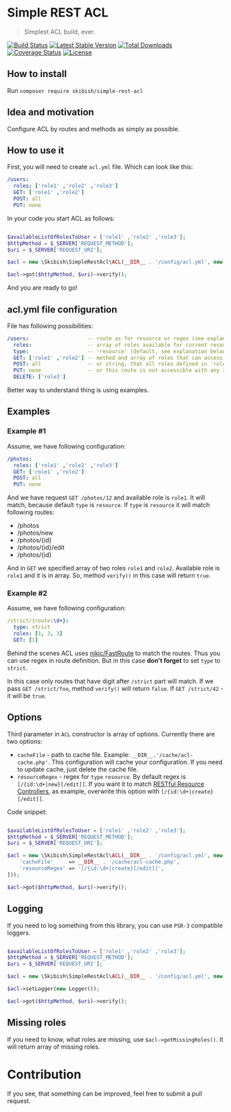 # Simple REST ACL
> Simplest ACL build, ever.

[![Build Status](https://travis-ci.org/skibish/simple-rest-acl.svg)](https://travis-ci.org/skibish/simple-rest-acl)
[![Latest Stable Version](https://poser.pugx.org/skibish/simple-rest-acl/v/stable.svg)](https://packagist.org/packages/skibish/simple-rest-acl)
[![Total Downloads](https://poser.pugx.org/skibish/simple-rest-acl/downloads.svg)](https://packagist.org/packages/skibish/simple-rest-acl)
[![Coverage Status](https://coveralls.io/repos/skibish/simple-rest-acl/badge.svg)](https://coveralls.io/r/skibish/simple-rest-acl)
[![License](https://poser.pugx.org/skibish/simple-rest-acl/license.svg)](https://packagist.org/packages/skibish/simple-rest-acl)

## How to install

Run `composer require skibish/simple-rest-acl`

## Idea and motivation

Configure ACL by routes and methods as simply as possible.

## How to use it

First, you will need to create `acl.yml` file. Which can look like this:

```yml
/users:
  roles: ['role1' ,'role2' ,'role3']
  GET: ['role1' ,'role2']
  POST: all
  PUT: none
```

In your code you start ACL as follows:

```php

$availableListOfRolesToUser = ['role1' ,'role2' ,'role3'];
$httpMethod = $_SERVER['REQUEST_METHOD'];
$uri = $_SERVER['REQUEST_URI'];

$acl = new \Skibish\SimpleRestAcl\ACL(__DIR__ . '/config/acl.yml', new \Skibish\SimpleRestAcl\Validator($availableListOfRolesToUser));

$acl->got($httpMethod, $uri)->verify();
```

And you are ready to go!

## acl.yml file configuration

File has following possibilities:

```yml
/users:                   -- route as for resource or regex (see explanation below).
  roles:                  -- array of roles available for current resource or 'public' string (mandatory).
  type:                   -- 'resource' (default, see explanation below) or 'strict' string. If strict is set - only if route is matched it will check methods.
  GET: ['role1' ,'role2'] -- method and array of roles that can access it
  POST: all               -- or string, that all roles defined in 'roles' will apply for current method
  PUT: none               -- or this route is not accessible with any role by current method
  DELETE: ['role3'] 
```

Better way to understand thing is using examples. 

## Examples

### Example #1
Assume, we have following configuration:
```yml
/photos:
  roles: ['role1' ,'role2' ,'role3']
  GET: ['role1' ,'role2']
  POST: all
  PUT: none
```

And we have request `GET /photos/12` and available role is `role1`. It will match, because default `type` is `resource`. If `type` is `resource` it will match following routes:
- /photos
- /photos/new
- /photos/{id}
- /photos/{id}/edit
- /photos/{id}

And in `GET` we specified array of two roles `role1` and `role2`. Available role is `role1` and it is in array. So, method `verify()` in this case will return `true`.

### Example #2
Assume, we have following configuration:
```yml
/strict/{route:\d+}:
  type: strict
  roles: [1, 2, 3]
  GET: [1]
```

Behind the scenes ACL uses [nikic/FastRoute](http://github.com/nikic/FastRoute) to match the routes. Thus you can use regex in route definition. But in this case **don't forget** to set `type` to `strict`.

In this case only routes that have digit after `/strict` part will match. If we pass `GET /strict/foo`, method `verify()` will return `false`. If `GET /strict/42` - it will be `true`.

## Options

Third parameter in `ACL` constructor is array of options. Currently there are two options:

- `cacheFile` - path to cache file. Example: `__DIR__.'/cache/acl-cache.php'`. This configuration will cache your configuration. If you need to update cache, just delete the cache file.
- `resourceRegex` - regex for `type` `resource`. By default regex is `[/{id:\d+|new}[/edit]]`. If you want it to match [RESTful Resource Controllers](https://laravel.com/docs/5.1/controllers#restful-resource-controllers), as example, overwrite this option with `[/{id:\d+|create}[/edit]]`.

Code snippet:

```php

$availableListOfRolesToUser = ['role1' ,'role2' ,'role3'];
$httpMethod = $_SERVER['REQUEST_METHOD'];
$uri = $_SERVER['REQUEST_URI'];

$acl = new \Skibish\SimpleRestAcl\ACL(__DIR__ . '/config/acl.yml', new \Skibish\SimpleRestAcl\Validator($availableListOfRolesToUser, [
    'cacheFile'     => __DIR__ . '/cache/acl-cache.php',
    'resourceRegex' => '[/{id:\d+|create}[/edit]]',
]));

$acl->got($httpMethod, $uri)->verify();
```

## Logging

If you need to log something from this library, you can use `PSR-3` compatible loggers.

```php

$availableListOfRolesToUser = ['role1' ,'role2' ,'role3'];
$httpMethod = $_SERVER['REQUEST_METHOD'];
$uri = $_SERVER['REQUEST_URI'];

$acl = new \Skibish\SimpleRestAcl\ACL(__DIR__ . '/config/acl.yml', new \Skibish\SimpleRestAcl\Validator($availableListOfRolesToUser));

$acl->setLogger(new Logger());

$acl->got($httpMethod, $uri)->verify();
```

## Missing roles

If you need to know, what roles are missing, use `$acl->getMissingRoles()`. It will return array of missing roles.

# Contribution

If you see, that something can be improved, feel free to submit a pull request.
